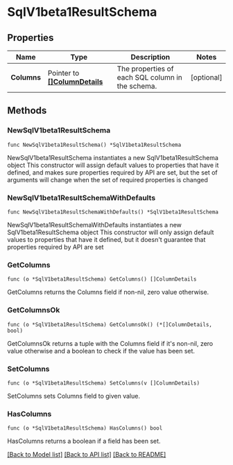 # SqlV1beta1ResultSchema

## Properties

Name | Type | Description | Notes
------------ | ------------- | ------------- | -------------
**Columns** | Pointer to [**[]ColumnDetails**](ColumnDetails.md) | The properties of each SQL column in the schema. | [optional] 

## Methods

### NewSqlV1beta1ResultSchema

`func NewSqlV1beta1ResultSchema() *SqlV1beta1ResultSchema`

NewSqlV1beta1ResultSchema instantiates a new SqlV1beta1ResultSchema object
This constructor will assign default values to properties that have it defined,
and makes sure properties required by API are set, but the set of arguments
will change when the set of required properties is changed

### NewSqlV1beta1ResultSchemaWithDefaults

`func NewSqlV1beta1ResultSchemaWithDefaults() *SqlV1beta1ResultSchema`

NewSqlV1beta1ResultSchemaWithDefaults instantiates a new SqlV1beta1ResultSchema object
This constructor will only assign default values to properties that have it defined,
but it doesn't guarantee that properties required by API are set

### GetColumns

`func (o *SqlV1beta1ResultSchema) GetColumns() []ColumnDetails`

GetColumns returns the Columns field if non-nil, zero value otherwise.

### GetColumnsOk

`func (o *SqlV1beta1ResultSchema) GetColumnsOk() (*[]ColumnDetails, bool)`

GetColumnsOk returns a tuple with the Columns field if it's non-nil, zero value otherwise
and a boolean to check if the value has been set.

### SetColumns

`func (o *SqlV1beta1ResultSchema) SetColumns(v []ColumnDetails)`

SetColumns sets Columns field to given value.

### HasColumns

`func (o *SqlV1beta1ResultSchema) HasColumns() bool`

HasColumns returns a boolean if a field has been set.


[[Back to Model list]](../README.md#documentation-for-models) [[Back to API list]](../README.md#documentation-for-api-endpoints) [[Back to README]](../README.md)


